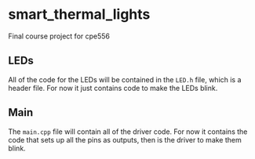 # smart_thermal_lights
Final course project for cpe556

## LEDs
All of the code for the LEDs will be contained in the `LED.h` file, which is a header file.
For now it just contains code to make the LEDs blink.

## Main
The `main.cpp` file will contain all of the driver code.
For now it contains the code that sets up all the pins as outputs, then is the driver to make them blink.
